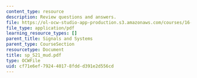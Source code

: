 ```yaml
---
content_type: resource
description: Review questions and answers.
file: https://ol-ocw-studio-app-production.s3.amazonaws.com/courses/16-01-unified-engineering-i-ii-iii-iv-fall-2005-spring-2006/cf71e6ef792440178fddd391e2d556cd_sp_S21_mud.pdf
file_type: application/pdf
learning_resource_types: []
parent_title: Signals and Systems
parent_type: CourseSection
resourcetype: Document
title: sp_S21_mud.pdf
type: OCWFile
uid: cf71e6ef-7924-4017-8fdd-d391e2d556cd
---
```

